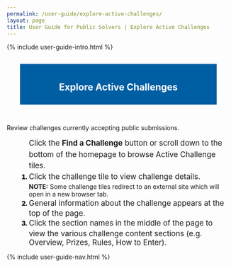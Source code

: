 ```yaml
---
permalink: /user-guide/explore-active-challenges/
layout: page
title: User Guide for Public Solvers | Explore Active Challenges
---
```

<div class="row">
  <div class="col-sm-12">{% include user-guide-intro.html %}</div>
</div>
<div class="row" style="padding: 30px;">
  <div class="col-sm-12" style="padding: 10px; background-color: #005ea2; color: #ffffff; text-align: center;"><h2>Explore Active Challenges</h2></div>
</div>
<div class="row">
  <div class="col-sm-7">
    <p>Review challenges currently accepting public submissions.</p>
    <ol style="padding-left: 50px;>
      <li style="font-weight:900;"><span style="font-size: 1.06rem; line-height: 1.5; font-weight: 400;">Click the <b>Find a Challenge</b> button or scroll down to the bottom of the homepage to browse Active Challenge tiles.</span></li>
      <li style="font-weight:900;"><span style="font-size: 1.06rem; line-height: 1.5; font-weight: 400;">Click the challenge tile to view challenge details.</span></li>
      <b>NOTE:</b>  Some challenge tiles redirect to an external site which will open in a new browser tab.
      <li style="font-weight:900;"><span style="font-size: 1.06rem; line-height: 1.5; font-weight: 400;">General information about the challenge appears at the top of the page.</span></li>
      <li style="font-weight:900;"><span style="font-size: 1.06rem; line-height: 1.5; font-weight: 400;">Click the section names in the middle of the page to view the various challenge content sections (e.g. Overview, Prizes, Rules, How to Enter).</span></li>
    </ol>
  </div>
  <div class="col-sm-5"> {% include user-guide-nav.html %} </div>
</div>
